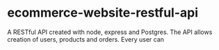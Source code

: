 # ecommerce-website-restful-api

A RESTful API created with node, express and Postgres. The API allows creation of users, products and orders. Every user can
